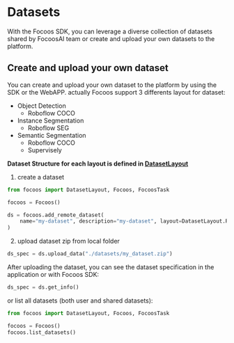 # Datasets

With the Focoos SDK, you can leverage a diverse collection of datasets shared by FocoosAI team or create and upload your own datasets to the platform.


## Create and upload your own dataset

You can create and upload your own dataset to the platform by using the SDK or the WebAPP.
actually Focoos support 3 differents layout for dataset:

- Object Detection
    - Roboflow COCO
- Instance Segmentation
    - Roboflow SEG
- Semantic Segmentation
    - Roboflow COCO
    - Supervisely

**Dataset Structure for each layout is defined in [DatasetLayout](https://focoosai.github.io/focoos/api/ports/#focoos.ports.DatasetLayout)**

1. create a dataset
```python
from focoos import DatasetLayout, Focoos, FocoosTask

focoos = Focoos()

ds = focoos.add_remote_dataset(
    name="my-dataset", description="my-dataset", layout=DatasetLayout.ROBOFLOW_COCO, task=FocoosTask.DETECTION
)
```

2. upload dataset zip from local folder
```python
ds_spec = ds.upload_data("./datasets/my_dataset.zip")
```


After uploading the dataset, you can see the dataset specification in the application or with Focoos SDK:

```python
ds_spec = ds.get_info()
```
or list all datasets (both user and shared datasets):

```python
from focoos import DatasetLayout, Focoos, FocoosTask

focoos = Focoos()
focoos.list_datasets()
```

